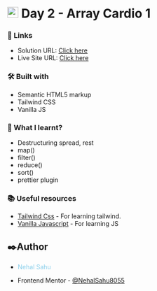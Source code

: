 
#  <img src="https://www.freepnglogos.com/uploads/javascript-png/javascript-vector-logo-yellow-png-transparent-javascript-vector-12.png" width="25"/> Day 2 -  Array Cardio 1
 
### 🔗 Links

- Solution URL: [Click here](https://github.com/NehalSahu8055/Day-3-Array-Cardio-1)
- Live Site URL: [Click here](https://array-cardio-1-nehal.netlify.app/)


### 🛠️ Built with

- Semantic HTML5 markup
- Tailwind CSS
- Vanilla JS


### 📜 What I learnt?

- Destructuring spread, rest
- map()
- filter()
- reduce()
- sort()
- prettier plugin 



### 📚 Useful resources

- [Tailwind Css](https://tailwindcss.com/) - For learning tailwind.
- [Vanilla Javascript](https://developer.mozilla.org/en-US/docs/Web/JavaScript) - For learning JS

## ✒️Author

- <p style="color:skyblue">Nehal Sahu</p>
- Frontend Mentor - [@NehalSahu8055](https://www.frontendmentor.io/profile/NehalSahu8055)
